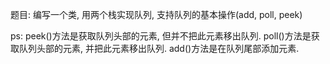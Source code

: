 题目:
编写一个类, 用两个栈实现队列, 支持队列的基本操作(add, poll, peek)

ps: 
peek()方法是获取队列头部的元素, 但并不把此元素移出队列.
poll()方法是获取队列头部的元素, 并把此元素移出队列.
add()方法是在队列尾部添加元素.
